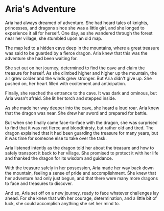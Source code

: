 # Aria's Adventure

Aria had always dreamed of adventure. She had heard tales of knights, princesses, and dragons since she was a little girl, and she longed to experience it all for herself. One day, as she wandered through the forest near her village, she stumbled upon an old map.

The map led to a hidden cave deep in the mountains, where a great treasure was said to be guarded by a fierce dragon. Aria knew that this was the adventure she had been waiting for.

She set out on her journey, determined to find the cave and claim the treasure for herself. As she climbed higher and higher up the mountain, the air grew colder and the winds grew stronger. But Aria didn't give up. She pushed on, her heart filled with excitement and anticipation.

Finally, she reached the entrance to the cave. It was dark and ominous, but Aria wasn't afraid. She lit her torch and stepped inside.

As she made her way deeper into the cave, she heard a loud roar. Aria knew that the dragon was near. She drew her sword and prepared for battle.

But when she finally came face-to-face with the dragon, she was surprised to find that it was not fierce and bloodthirsty, but rather old and tired. The dragon explained that it had been guarding the treasure for many years, but it was time for someone else to take over the task.

Aria listened intently as the dragon told her about the treasure and how to safely transport it back to her village. She promised to protect it with her life and thanked the dragon for its wisdom and guidance.

With the treasure safely in her possession, Aria made her way back down the mountain, feeling a sense of pride and accomplishment. She knew that her adventure had only just begun, and that there were many more dragons to face and treasures to discover.

And so, Aria set off on a new journey, ready to face whatever challenges lay ahead. For she knew that with her courage, determination, and a little bit of luck, she could accomplish anything she set her mind to.

